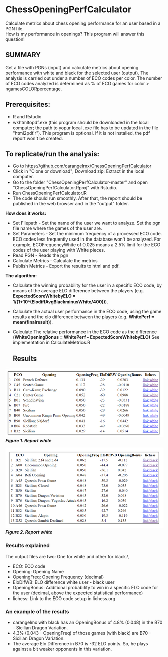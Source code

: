 # ChessOpeningPerfCalculator
Calculate metrics about chess opening performance for an user based in a PGN file.\
How is my performance in openings? This program will answer this question!

## SUMMARY

Get a file with PGNs (input) and calculate metrics about opening performance with white and black for the selected user (output). The analysis is carried out under a number of ECO codes per color. The number of ECO codes analyzed is determined as % of ECO games for color > ngamesCOLORpercentage.

## Prerequisites:
- R and Rstudio
- wkhtmltopdf.exe (this program should be downloaded in the local computer; the path to yopur local .exe file has to be updated in the file "html2pdf.r"). This program is optional. If it is not installed, the pdf report won't be created.

## To replicate/run the analysis:
- Go to https://github.com/carangelmx/ChessOpeningPerfCalculator
- Click in "Clone or download"; Download zip; Extract in the local computer.
- Go to the folder "ChessOpeningPerfCalculator-master" and open "ChessOpeningPerfCalculator.Rproj" with Rstudio.
- Run ChessOpeningPerfCalculator.R
- The code should run smoothly. After that, the report should be published in the web browser and in the "output" folder.

**How does it works:**
- Set Filepath - Set the name of the user we want to analyze. Set the pgn file name where the games of the user are.
- Set Parameters - Set the minimum frequency of a processed ECO code. ECO codes less frequently used in the database won't be analyzed. For example, ECOFrequencyWhite of 0.025 means a 2.5% limit for the ECO codes of the user playing with White pieces.
- Read PGN - Reads the pgn
- Calculate Metrics - Calculate the metrics
- Publish Metrics - Export the results to html and pdf.

**The algorithm:**
- Calculate the winning probability for the user in a specific ECO code, by means of the average ELO difference between the players (e.g. **ExpectedScoreWhitebyELO = 1/(1+10^(ElodiffAvgBlackminusWhite/400))**).
- Calculate the actual user performance in the ECO code, using the game results and the elo difference between the players (e.g. **WhitePerf = mean(finalresult)**).
- Calculate The relative performance in the ECO code as the difference (**WhiteOpeningBonus = WhitePerf - ExpectedScoreWhitebyELO)**
See implementation in CalculateMetrics.R
  
  ## Results 
![alt text](https://github.com/carangelmx/ChessOpeningPerfCalculator/blob/master/img/ReportWhite.PNG)
***Figure 1. Report white***

![alt text](https://github.com/carangelmx/ChessOpeningPerfCalculator/blob/master/img/ReportBlack.PNG)
***Figure 2. Report white***

  ### Results explained
  The output files are two: One for white and other for black.\
  - ECO: ECO code
  - Opening: Opening Name
  - OpeningFreq: Opening Frequency (decimal)
  - EloDifWB: ELO difference white user - black user
  - OpeningBonus: Additional probability to win in a specific ELO code for the user (decimal, above the expected statistical performance)
  - lichess: Link to the ECO code setup in lichess.org
 
### An example of the results
  - carangelmx with black has an OpeningBonus of 4.8% (0.048) in the B70 - Sicilian Dragon Variation. 
  - 4.3% (0.043 - OpeningFreq) of those games (with black) are B70 - Sicilian Dragon Variation.
  - The average Elo Difference in B70 is -32 ELO points. So, he plays against a bit weaker opponents in this variation.
